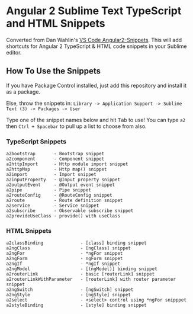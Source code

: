 # Angular 2 Sublime Text TypeScript and HTML Snippets
Converted from Dan Wahlin's [VS Code Angular2-Snippets](https://github.com/DanWahlin/Angular2-Snippets). This will add shortcuts for Angular 2 TypeScript & HTML code snippets in your Sublime editor. 

## How To Use the Snippets
If you have Package Control installed, just add this repository and install it as a package. 

Else, throw the snippets in:
	`Library -> Application Support -> Sublime Text (3) -> Packages -> User`

Type one of the snippet names below and hit <kbd>Tab</kbd> to use! You can type `a2` then `Ctrl + Spacebar` to pull up a list to choose from also.

### TypeScript Snippets

```
a2bootstrap       - Bootstrap snippet
a2component       - Component snippet
a2httpImport      - Http module import snippet
a2httpMap         - Http map() snippet
a2import          - Import snippet
a2inputProperty   - @Input property snippet
a2outputEvent     - @Output event snippet
a2pipe            - Pipe snippet
a2routeConfig     - @RouteConfig snippet
a2route           - Route definition snippet
a2service         - Service snippet
a2subscribe       - Observable subscribe snippet
a2provideUseClass - provide() with useClass

```

### HTML Snippets

```
a2classBinding              - [class] binding snippet
a2ngClass                   - [ngClass] snippet
a2ngFor                     - *ngFor snippet
a2ngForm                    - ngForm snippet
a2ngIf                      - *ngIf snippet
a2ngModel                   - [(ngModel)] binding snippet
a2routerLink                - basic [routerLink] snippet
a2routerLinkWithParameter   - [routerLink] with router parameter snippet
a2ngSwitch                  - [ngSwitch] snippet
a2ngStyle                   - [ngStyle] snippet
a2select                    - <select> control using *ngFor snipppet
a2styleBinding              - [style] binding snippet

```